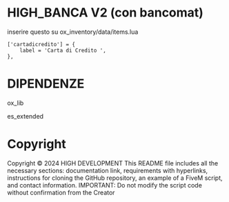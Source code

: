 # HIGH_BANCA V2 (con bancomat)

inserire questo su ox_inventory/data/items.lua

```
['cartadicredito'] = {
    label = 'Carta di Credito ',
},
```

# DIPENDENZE

ox_lib

es_extended

# Copyright
Copyright © 2024 HIGH DEVELOPMENT This README file includes all the necessary sections: documentation link, requirements with hyperlinks, instructions for cloning the GitHub repository, an example of a FiveM script, and contact information. IMPORTANT: Do not modify the script code without confirmation from the Creator
